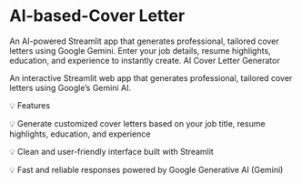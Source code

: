 # AI-based-Cover Letter
An AI-powered Streamlit app that generates professional, tailored cover letters using Google Gemini. Enter your job details, resume highlights, education, and experience to instantly create.
 AI Cover Letter Generator

An interactive Streamlit web app that generates professional, tailored cover letters using Google’s Gemini AI.

💡 Features

💡 Generate customized cover letters based on your job title, resume highlights, education, and experience

💡 Clean and user-friendly interface built with Streamlit

💡 Fast and reliable responses powered by Google Generative AI (Gemini)
